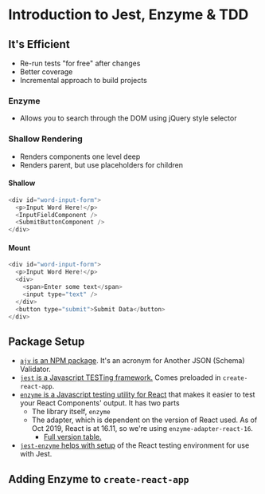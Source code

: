 # Introduction to Jest, Enzyme & TDD

## It's Efficient

- Re-run tests "for free" after changes
- Better coverage
- Incremental approach to build projects

### Enzyme

- Allows you to search through the DOM using jQuery style selector

### Shallow Rendering

- Renders components one level deep
- Renders parent, but use placeholders for children

#### Shallow

```js
<div id="word-input-form">
  <p>Input Word Here!</p>
  <InputFieldComponent />
  <SubmitButtonComponent />
</div>
```

#### Mount

```js
<div id="word-input-form">
  <p>Input Word Here!</p>
  <div>
    <span>Enter some text</span>
    <input type="text" />
  </div>
  <button type="submit">Submit Data</button>
</div>
```

## Package Setup

- [`ajv` is an NPM package](https://www.npmjs.com/package/ajv). It's an acronym for Another JSON (Schema) Validator.
- [`jest` is a Javascript TESTing framework.](jestjs.io) Comes preloaded in `create-react-app`.
- [`enzyme` is a Javascript testing utility for React]() that makes it easier to test your React Components' output. It has two parts
  - The library itself, `enzyme`
  - The adapter, which is dependent on the version of React used. As of Oct 2019, React is at 16.11, so we're using `enzyme-adapter-react-16`.
    - [Full version table.](https://www.npmjs.com/package/enzyme)
- [`jest-enzyme` helps with setup](https://www.npmjs.com/package/jest-enzyme) of the React testing environment for use with Jest.

## Adding Enzyme to `create-react-app`

